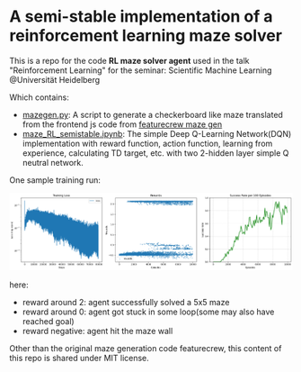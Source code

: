 # A semi-stable implementation of a reinforcement learning maze solver

This is a repo for the code **RL maze solver agent** used in the talk "Reinforcement Learning" for the seminar: Scientific Machine Learning @Universität Heidelberg

Which contains:

- [mazegen.py](./mazegen.py): A script to generate a checkerboard like maze translated from the frontend js code from [featurecrew maze gen](https://featurecrew.io/tests/maze)
- [maze_RL_semistable.ipynb](./maze_RL_semistable.ipynb): The simple Deep Q-Learning Network(DQN) implementation with reward function, action function, learning from experience, calculating TD target, etc. with two 2-hidden layer simple Q neutral network.


One sample training run:

![RL maze solver result](./output.png)

here:
- reward around 2: agent successfully solved a 5x5 maze
- reward around 0: agent got stuck in some loop(some may also have reached goal)
- reward negative: agent hit the maze wall

Other than the original maze generation code featurecrew, this content of this repo is shared under MIT license.
